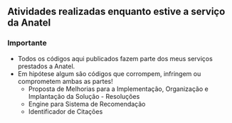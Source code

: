 ## Atividades realizadas enquanto estive a serviço da Anatel

### Importante

- Todos os códigos aqui publicados fazem parte dos meus serviços prestados a Anatel. 
- Em hipótese algum são códigos que corrompem, infringem ou comprometem ambas as partes!
  - Proposta de Melhorias para a Implementação, Organização e Implantação da Solução - Resoluções
  - Engine para Sistema de Recomendação
  - Identificador de Citações
